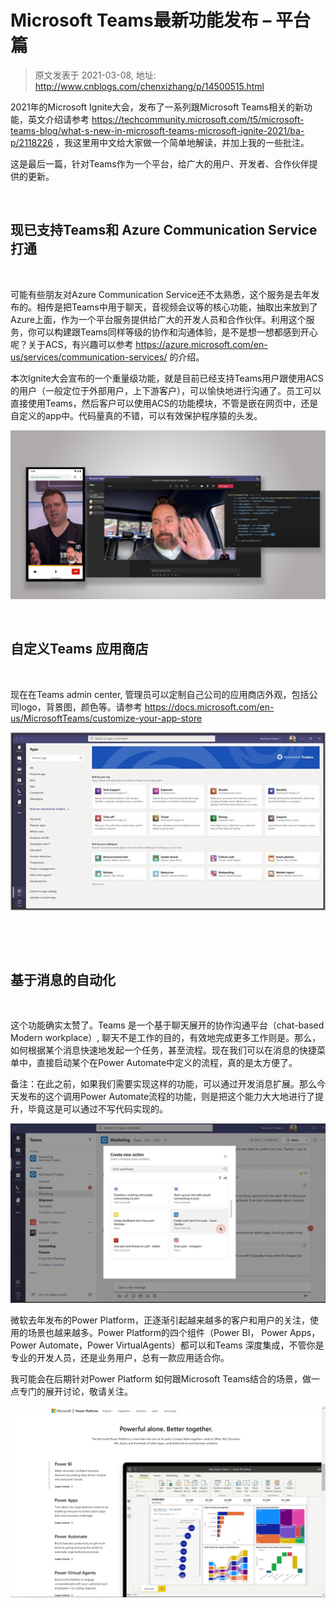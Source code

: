 # Microsoft Teams最新功能发布 – 平台篇 
> 原文发表于 2021-03-08, 地址: http://www.cnblogs.com/chenxizhang/p/14500515.html 


2021年的Microsoft Ignite大会，发布了一系列跟Microsoft Teams相关的新功能，英文介绍请参考 https://techcommunity.microsoft.com/t5/microsoft-teams-blog/what-s-new-in-microsoft-teams-microsoft-ignite-2021/ba-p/2118226 ，我这里用中文给大家做一个简单地解读，并加上我的一些批注。


这是最后一篇，针对Teams作为一个平台，给广大的用户、开发者、合作伙伴提供的更新。



 

现已支持Teams和 Azure Communication Service打通
----------------------------------------


 

可能有些朋友对Azure Communication Service还不太熟悉，这个服务是去年发布的。相传是把Teams中用于聊天，音视频会议等的核心功能，抽取出来放到了Azure上面，作为一个平台服务提供给广大的开发人员和合作伙伴。利用这个服务，你可以构建跟Teams同样等级的协作和沟通体验，是不是想一想都感到开心呢？关于ACS，有兴趣可以参考 <https://azure.microsoft.com/en-us/services/communication-services/> 的介绍。


本次Ignite大会宣布的一个重量级功能，就是目前已经支持Teams用户跟使用ACS的用户（一般定位于外部用户，上下游客户），可以愉快地进行沟通了。员工可以直接使用Teams，然后客户可以使用ACS的功能模块，不管是嵌在网页中，还是自定义的app中。代码量真的不错，可以有效保护程序猿的头发。


![](images/9072-20210308164004065-179929637.png)



 

自定义Teams 应用商店
-------------


 

现在在Teams admin center, 管理员可以定制自己公司的应用商店外观，包括公司logo，背景图，颜色等。请参考 <https://docs.microsoft.com/en-us/MicrosoftTeams/customize-your-app-store>


![](images/9072-20210308164008753-977395304.jpg)



 


 

基于消息的自动化
--------


 

这个功能确实太赞了。Teams 是一个基于聊天展开的协作沟通平台（chat-based Modern workplace）, 聊天不是工作的目的，有效地完成更多工作则是。那么，如何根据某个消息快速地发起一个任务，甚至流程。现在我们可以在消息的快捷菜单中，直接启动某个在Power Automate中定义的流程，真的是太方便了。


备注：在此之前，如果我们需要实现这样的功能，可以通过开发消息扩展。那么今天发布的这个调用Power Automate流程的功能，则是把这个能力大大地进行了提升，毕竟这是可以通过不写代码实现的。


![](images/9072-20210308164035551-411806723.png)


微软去年发布的Power Platform，正逐渐引起越来越多的客户和用户的关注，使用的场景也越来越多。Power Platform的四个组件（Power BI， Power Apps，Power Automate，Power VirtualAgents）都可以和Teams 深度集成，不管你是专业的开发人员，还是业务用户，总有一款应用适合你。


我可能会在后期针对Power Platform 如何跟Microsoft Teams结合的场景，做一点专门的展开讨论，敬请关注。


![](images/9072-20210308164053529-1410927680.png)



 


 


 

